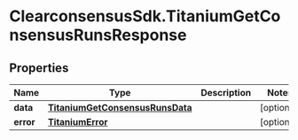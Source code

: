 # ClearconsensusSdk.TitaniumGetConsensusRunsResponse

## Properties

Name | Type | Description | Notes
------------ | ------------- | ------------- | -------------
**data** | [**TitaniumGetConsensusRunsData**](TitaniumGetConsensusRunsData.md) |  | [optional] 
**error** | [**TitaniumError**](TitaniumError.md) |  | [optional] 


